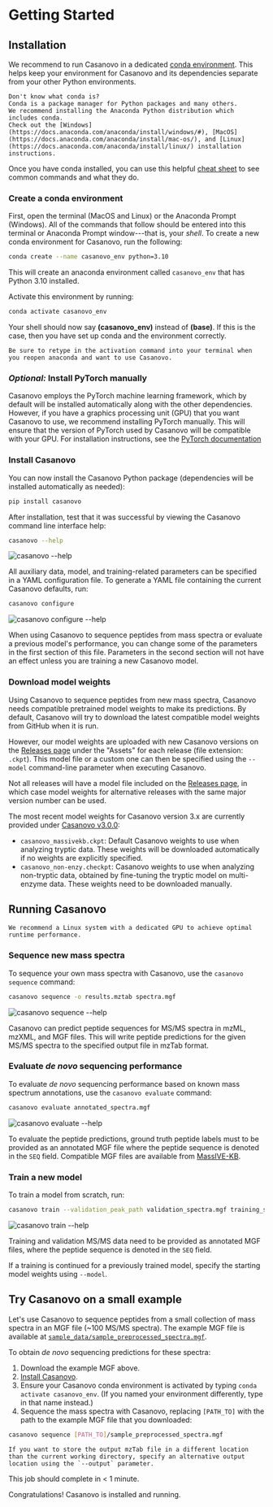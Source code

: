 # Getting Started

## Installation

We recommend to run Casanovo in a dedicated [conda environment](https://docs.conda.io/en/latest/).
This helps keep your environment for Casanovo and its dependencies separate from your other Python environments.

```{Note}
Don't know what conda is?
Conda is a package manager for Python packages and many others.
We recommend installing the Anaconda Python distribution which includes conda.
Check out the [Windows](https://docs.anaconda.com/anaconda/install/windows/#), [MacOS](https://docs.anaconda.com/anaconda/install/mac-os/), and [Linux](https://docs.anaconda.com/anaconda/install/linux/) installation instructions.
```

Once you have conda installed, you can use this helpful [cheat sheet](https://docs.conda.io/projects/conda/en/4.6.0/_downloads/52a95608c49671267e40c689e0bc00ca/conda-cheatsheet.pdf) to see common commands and what they do.

### Create a conda environment

First, open the terminal (MacOS and Linux) or the Anaconda Prompt (Windows).
All of the commands that follow should be entered into this terminal or Anaconda Prompt window---that is, your *shell*.
To create a new conda environment for Casanovo, run the following:

```sh
conda create --name casanovo_env python=3.10
```

This will create an anaconda environment called `casanovo_env` that has Python 3.10 installed.

Activate this environment by running:

```sh
conda activate casanovo_env
```

Your shell should now say **(casanovo_env)** instead of **(base)**.
If this is the case, then you have set up conda and the environment correctly.

```{note}
Be sure to retype in the activation command into your terminal when you reopen anaconda and want to use Casanovo.
```

### *Optional:* Install PyTorch manually

Casanovo employs the PyTorch machine learning framework, which by default will be installed automatically along with the other dependencies.
However, if you have a graphics processing unit (GPU) that you want Casanovo to use, we recommend installing PyTorch manually.
This will ensure that the version of PyTorch used by Casanovo will be compatible with your GPU.
For installation instructions, see the [PyTorch documentation](https://pytorch.org/get-started/locally/#start-locally)

### Install Casanovo

You can now install the Casanovo Python package (dependencies will be installed automatically as needed):

```sh
pip install casanovo
```

After installation, test that it was successful by viewing the Casanovo command line interface help:
```sh
casanovo --help
```
![`casanovo --help`](images/help.svg)


All auxiliary data, model, and training-related parameters can be specified in a YAML configuration file. 
To generate a YAML file containing the current Casanovo defaults, run:
```sh
casanovo configure
```
![`casanovo configure --help`](images/configure-help.svg)

When using Casanovo to sequence peptides from mass spectra or evaluate a previous model's performance, you can change some of the parameters in the first section of this file.
Parameters in the second section will not have an effect unless you are training a new Casanovo model.

### Download model weights

Using Casanovo to sequence peptides from new mass spectra, Casanovo needs compatible pretrained model weights to make its predictions.
By default, Casanovo will try to download the latest compatible model weights from GitHub when it is run. 

However, our model weights are uploaded with new Casanovo versions on the [Releases page](https://github.com/Noble-Lab/casanovo/releases) under the "Assets" for each release (file extension: `.ckpt`).
This model file or a custom one can then be specified using the `--model` command-line parameter when executing Casanovo.

Not all releases will have a model file included on the [Releases page](https://github.com/Noble-Lab/casanovo/releases), in which case model weights for alternative releases with the same major version number can be used.

The most recent model weights for Casanovo version 3.x are currently provided under [Casanovo v3.0.0](https://github.com/Noble-Lab/casanovo/releases/tag/v3.0.0):
- `casanovo_massivekb.ckpt`: Default Casanovo weights to use when analyzing tryptic data. These weights will be downloaded automatically if no weights are explicitly specified.
- `casanovo_non-enzy.checkpt`: Casanovo weights to use when analyzing non-tryptic data, obtained by fine-tuning the tryptic model on multi-enzyme data. These weights need to be downloaded manually.

## Running Casanovo

```{note}
We recommend a Linux system with a dedicated GPU to achieve optimal runtime performance.
```

### Sequence new mass spectra

To sequence your own mass spectra with Casanovo, use the `casanovo sequence` command:

```sh
casanovo sequence -o results.mztab spectra.mgf
```
![`casanovo sequence --help`](images/sequence-help.svg)

Casanovo can predict peptide sequences for MS/MS spectra in mzML, mzXML, and MGF files.
This will write peptide predictions for the given MS/MS spectra to the specified output file in mzTab format.

### Evaluate *de novo* sequencing performance

To evaluate _de novo_ sequencing performance based on known mass spectrum annotations, use the `casanovo evaluate` command:

```sh
casanovo evaluate annotated_spectra.mgf
```
![`casanovo evaluate --help`](images/evaluate-help.svg)


To evaluate the peptide predictions, ground truth peptide labels must to be provided as an annotated MGF file where the peptide sequence is denoted in the `SEQ` field. 
Compatible MGF files are available from [MassIVE-KB](https://massive.ucsd.edu/ProteoSAFe/static/massive-kb-libraries.jsp).

### Train a new model

To train a model from scratch, run:

```sh
casanovo train --validation_peak_path validation_spectra.mgf training_spectra.mgf
```
![`casanovo train --help`](images/train-help.svg)

Training and validation MS/MS data need to be provided as annotated MGF files, where the peptide sequence is denoted in the `SEQ` field.

If a training is continued for a previously trained model, specify the starting model weights using `--model`.

## Try Casanovo on a small example

Let's use Casanovo to sequence peptides from a small collection of mass spectra in an MGF file (~100 MS/MS spectra).
The example MGF file is available at [`sample_data/sample_preprocessed_spectra.mgf`](https://github.com/Noble-Lab/casanovo/blob/main/sample_data/sample_preprocessed_spectra.mgf).

To obtain *de novo* sequencing predictions for these spectra:
1. Download the example MGF above.
2. [Install Casanovo](#installation).
3. Ensure your Casanovo conda environment is activated by typing `conda activate casanovo_env`. (If you named your environment differently, type in that name instead.)
4. Sequence the mass spectra with Casanovo, replacing `[PATH_TO]` with the path to the example MGF file that you downloaded:
```sh
casanovo sequence [PATH_TO]/sample_preprocessed_spectra.mgf
```

```{note}
If you want to store the output mzTab file in a different location than the current working directory, specify an alternative output location using the `--output` parameter.
```

This job should complete in < 1 minute.

Congratulations! Casanovo is installed and running.
